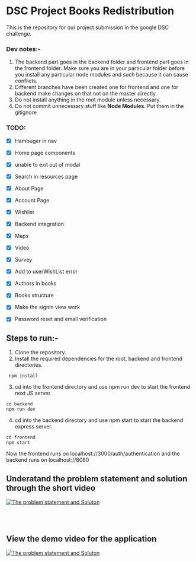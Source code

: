 # DSC Project Books Redistribution
This is the repository for our project submission in the google DSC challenge.

### Dev notes:-
1. The backend part goes in the backend folder and frontend part goes in the frontend folder. Make sure you are in your particular folder before you install any particular node modules and such because it can cause conflicts.
2. Different branches have been created one for frontend and one for backend make changes on that not on the master directly.
3. Do not install anything in the root module unless necessary.
4. Do not commit unnecessary stuff like **Node Modules**. Put them in the gitignore

### TODO:

- [x] Hambuger in nav
- [x] Home page components
- [x] unable to exit out of modal
- [x] Search in resources page
- [x] About Page
- [x] Account Page
- [x] Wishlist
- [x] Backend integration
- [x] Maps
- [x] Video
- [x] Survey
- [x] Add to userWishList error
- [x] Authors in books
- [x] Books structure
- [x] Make the signin view work
- [x] Password reset and email verification


## Steps to run:-
1. Clone the repository.
2. Install the required dependencies for the root, backend and frontend directories. 
 ``` 
  npm install
 ```
3. cd into the frontend directory and use npm run dev to start the frontend next JS server.
 ```
 cd backend
 npm run dev
 ```
4. cd into the backend directory and use npm start to start the backend express server.
```
cd frontend
npm start
```
Now the frontend runs on localhost://3000/auth/authentication and the backend runs on localhost://8080<br>

## Underatand the problem statement and solution through the short video
[![The problem statement and Soluton](https://img.youtube.com/vi/BIsYYMsNR9I/0.jpg)](http://www.youtube.com/watch?v=BIsYYMsNR9I)

<br><br>
## View the demo video for the application
[![The problem statement and Soluton](https://img.youtube.com/vi/EQsNYcBHdxk/0.jpg)](http://www.youtube.com/watch?v=EQsNYcBHdxk)
